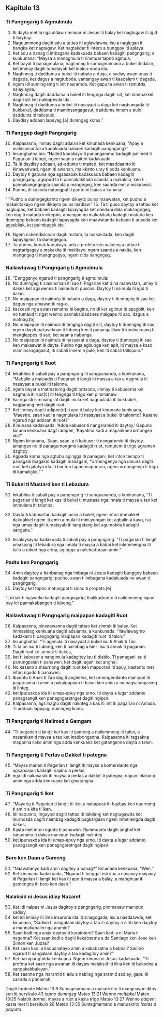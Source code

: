 Kapitulo 13
-----------

### Ti Pangngarig ti Agmulmula

1. Iti dayta met la nga aldaw rimmuar ni Jesus iti balay ket nagtugaw iti igid ti baybay.
2. Naguummong dagiti adu a tattao iti aglawlawna, isu a naglugan iti bangka ket nagtugaw. Ket nagtakder ti intero a bunggoy iti aplaya.
3. Ket adu a banag ti imbagana kadakuada babaen kadagiti pangngarig, a kunkunana: “Maysa a managmula ti rimmuar tapno agmula.
4. Ket bayat ti panagmulana, nagtinnag ti sumagmamano a bukel iti dalan, ket immay dagiti tumatayab ket inalun-onda ida.
5. Nagtinnag ti dadduma a bukel iti nabato a daga, a sadiay awan unay ti dagada, ket dagus a nagtuboda, yantangay awan ti kaadalem ti dagada,
6. ngem idi sumingising ti init nauramda. Ket gapu ta awan ti ramutda, nalaylayda.
7. Nagtinnag dagiti dadduma a bukel iti tengnga dagiti siit, ket dimmakkel dagiti siit ket naleppesda ida.
8. Nagtinnag ti dadduma a bukel iti nasayaat a daga ket nagbungada iti bukbukel, dadduma ti maminsangagasut, dadduma innem a pulo, dadduma iti tallopulo.
9. Daydiay addaan lapayag,[a] dumngeg koma.”

### Ti Panggep dagiti Pangngarig

10. Kalpasanna, immay dagiti adalan ket kinunada kenkuana, “Apay a makisarsaritaka kadakuada babaen kadagiti pangngarig?”
11. Insungbatna ida: “Naited kadakayo ti panangammo kadagiti palimed ti Pagarian ti langit, ngem saan a naited kadakuada.
12. Ta iti daydiay addaan, ad-adunto ti maited, ket maaddaanto iti kinawadwad, ngem iti awanan, maikkatto uray ti adda kenkuana.
13. Daytoy ti gapuna nga agsasaoak kadakuada babaen kadagiti pangngarig, agsipud ta ti pannakakitada saanda a makakita, ken ti pannakangngegda saanda a mangngeg, ken saanda met a makaawat.
14. Pudno, iti kasoda natungpal ti padto ni Isaias a kunana:

“‘“Pudno a dumngegkanto ngem dikayto pulos maawatan, ket pudno a makakitakayo ngem dikayto pulos madlaw.”
15. Ta ti puso daytoy a tattao ket nagkupas, ket babaen kadagiti lapayagda ket dandani dida makangngeg, ken dagiti matada inrikepda, amangan no makakitada kadagiti matada ken dumngeg babaen kadagiti lapayagda ken maawatanda babaen ti pusoda
    ket agsubliak, ket paimbagek ida.’

16. Ngem nabendisionan dagiti matam, ta makakitada, ken dagiti lapayagmo, ta dumngegda.
17. Ta pudno, kunak kadakayo, adu a profeta ken nalinteg a tattao ti nagtarigagay a makakita iti makitayo, ngem saanda a nakita, ken mangngeg ti mangngegyo, ngem dida nangngeg.

### Nailawlawag ti Pangngarig ti Agmulmula

18. “Denggenyo ngarud ti pangngarig ti agmulmula:
19. No dumngeg ti siasinoman iti sao ti Pagarian ket dina maawatan, umay ti dakes ket agawenna ti naimula iti pusona. Daytoy ti naimula iti igid ti dalan.
20. No maipapan iti naimula iti nabato a daga, daytoy ti dumngeg iti sao ket dagus nga umawat iti rag-o,
21. kaskasdi nga awan ramutna iti bagina, no di ket agibtur iti apagbiit, ken no tumaud ti rigat wenno pannakaidadanes maigapu iti sao, dagus a matnag.[b]
22. No maipapan iti naimula iti tengnga dagiti siit, daytoy ti dumngeg iti sao, ngem dagiti pakaseknan ti lubong ken ti panangallilaw ti kinabaknang ti mangleppes iti sao, ket saan a nabunga.
23. No maipapan iti naimula iti nasayaat a daga, daytoy ti dumngeg iti sao ken makaawat iti dayta. Pudno nga agbunga ken apit, iti maysa a kaso maminsangagasut, iti sabali innem a pulo, ken iti sabali tallopulo.”

### Ti Pangngarig ti Ruot

24. Inkabilna ti sabali pay a pangngarig iti sanguananda, a kunkunana, “Mabalin a maipadis ti Pagarian ti langit iti maysa a tao a nagmula iti nasayaat a bukel iti talonna,
25. ngem bayat a matmaturog dagiti tattaona, immay ti kabusorna ket nagmula iti ruot[c] iti tengnga ti trigo ken pimmanaw.
26. Isu nga idi simmang-at dagiti mula ket nagmulada iti bukbukel, nagparang met dagiti ruot.
27. Ket immay dagiti adipen[d] ti apo ti balay ket kinunada kenkuana, ‘Maestro, saan kadi a nagmulaka iti nasayaat a bukel iti talonmo? Kasano ngarud nga addaan iti ruot?’
28. Kinunana kadakuada, ‘Adda kabusor ti nangaramid iti daytoy.’ Gapuna kinuna kenkuana dagiti adipen, ‘Kayatmo kadi a mapankami urnongen ida?’
29. Ngem kinunana, ‘Saan, saan, a ti kabusor ti nangaramid iti daytoy. amangan no iti panagurnongmo kadagiti ruot, ramutem ti trigo agraman dagitoy.
30. Agpada koma nga agtubo agingga iti panagani, ket inton tiempo ti panagani ibagakto kadagiti managani, “Urmongenyo nga umuna dagiti ruot ket galutyo ida iti bunton tapno mapuoran, ngem urnongenyo ti trigo iti kamaligko.”’”

### Ti Bukel ti Mustard ken ti Lebadura

31. Inkabilna ti sabali pay a pangngarig iti sanguananda, a kunkunana, “Ti pagarian ti langit ket kas iti bukel ti mustasa nga innala ti maysa a tao ket immulana iti talonna.
32. Dayta ti kabassitan kadagiti amin a bukel, ngem inton dumakkel dakdakkel ngem iti amin a mula iti minuyongan ket agbalin a kayo, isu nga umay dagiti tumatayab iti tangatang ket agumokda kadagiti sangana.”

33. Insalaysayna kadakuada ti sabali pay a pangngarig. “Ti pagarian ti langit umasping iti lebadura nga innala ti maysa a babai ket inlemmengna iti tallo a rukod nga arina, agingga a nalebaduraan amin.”

### Padto ken Pangngarig

34. Amin dagitoy a banbanag nga imbaga ni Jesus kadagiti bunggoy babaen kadagiti pangngarig; pudno, awan ti imbagana kadakuada no awan ti pangngarig.
35. Daytoy ket tapno matungpal ti sinao ti propeta:[e]

“Luktak ti ngiwatko kadagiti pangngarig;
Ibalikaskonto ti nailemmeng sipud pay idi pannakabangon ti lubong.”

### Nailawlawag ti Pangngarig maipapan kadagiti Ruot

36. Kalpasanna, pinanawanna dagiti tattao ket simrek iti balay. Ket immasideg kenkuana dagiti adalanna, a kunkunada, “Ilawlawagmo kadakami ti pangngarig maipapan kadagiti ruot iti talon.”
37. Insungbatna, “Ti agimula iti nasayaat a bukel isu ti Anak ti Tao.
38. Ti talon isu ti lubong, ken ti naimbag a bin-i isu ti annak ti pagarian. Dagiti ruot ket annak ti dakes,
39. ket ti kabusor a nangimula kadagitoy isu ti diablo. Ti panagani isu ti panungpalan ti panawen, ket dagiti agani ket anghel.
40. No kasano a maurnong dagiti ruot ken mapuoran iti apuy, kastanto met inton ngudo ti panawen.
41. Ibaonto ti Anak ti Tao dagiti anghelna, ket urnongendanto manipud iti pagarianna ti amin a pakaigapuan ti basol ken amin a managsalungasing iti linteg,
42. ket ipuruakda ida iti umap-apuy nga urno. Iti dayta a lugar addanto panagsangit ken panagngaretnget dagiti ngipen.
43. Kalpasanna, agsilnagto dagiti nalinteg a kas iti init iti pagarian ni Amada. Ti addaan lapayag, dumngeg koma.

### Ti Pangngarig ti Nalimed a Gamgam

44. “Ti pagarian ti langit ket kas iti gameng a nailemmeng iti talon, a nasarakan ti maysa a tao ket inabbonganna. Kalpasanna iti ragsakna mapanna ilako amin nga adda kenkuana ket gatangenna dayta a talon.

### Ti Pangngarig ti Perlas a Dakkel ti pategna

45. “Maysa manen ti Pagarian ti langit iti maysa a komersiante nga agsapsapul kadagiti napino a perlas,
46. nga idi nakasarak iti maysa a perlas a dakkel ti pategna, napan inlakona amin nga adda kenkuana ket ginatangna.

### Ti Pangngarig ti Iket

47. “Mayarig ti Pagarian ti langit iti iket a naitapuak iti baybay ken naurnong ti amin a kita ti ikan.
48. Idi napunno, inguyod dagiti tattao iti takdang ket nagtugawda ket inurnosda dagiti naimbag kadagiti pagkargaan ngem imbellengda dagiti dakes.
49. Kasta met inton ngudo ti panawen. Rummuarto dagiti anghel ket isinadanto ti dakes manipud kadagiti nalinteg
50. ket ipuruakda ida iti umap-apuy nga urno. Iti dayta a lugar addanto panagsangit ken panagngaretnget dagiti ngipen.

### Baro ken Daan a Gameng

51. “Naawatanyo kadi amin dagitoy a banag?” Kinunada kenkuana, “Wen.”
52. Ket kinunana kadakuada, “Ngarud ti tunggal eskriba a nasanay maipaay iti Pagarian ti langit ket kas iti apo ti maysa a balay, a mangiruar iti gamengna iti baro ken daan.”

### Nalaksid ni Jesus idiay Nazaret

53. Ket idi nalpas ni Jesus dagitoy a pangngarig, pimmanaw manipud sadiay,
54. ket idi immay iti ilina insurona ida iti sinagogada, isu a nasdaawda, ket kinunana, “Sadino ti nangalaan daytoy a tao iti daytoy a sirib ken dagitoy a mannakabalin nga aramid?
55. Saan kadi nga anak daytoy ti karpintero? Saan kadi a ni Maria ti naganna? Ket saan kadi a dagiti kakabsatna a da Santiago ken Jose ken Simon ken Judas?
56. Ket saan kadi a kaduanatayo amin a kakabsatna a babbai? Sadino ngarud ti nangalaan daytoy a tao kadagitoy amin?”
57. Ket nakapungtotda kenkuana. Ngem kinuna ni Jesus kadakuada, “Ti profeta ket saan nga awanan iti dayaw malaksid iti ilina ken iti bukodna a sangakabbalayan.”
58. Ket saanna nga inaramid ti adu a nabileg nga aramid sadiay, gapu iti saanda a panamati.

Dagiti footnote
Mateo 13:9 Sumagmamano a manuskrito ti mangnayon ditoy ken iti bersikulo 43 *tapno dumngeg*
Mateo 13:21 Wenno *maitibkol*
Mateo 13:25 Nalabit *darnel*, maysa a ruot a kasla trigo
Mateo 13:27 Wenno *adipen*; kasta met ti bersikulo 28
Mateo 13:35 Sumagmamano a manuskrito *Isaias a propeta*